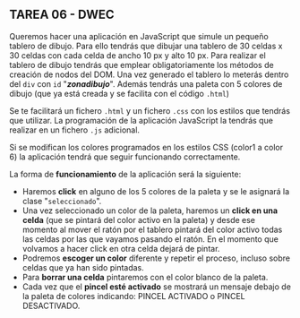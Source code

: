 ## TAREA 06 - DWEC
Queremos hacer una aplicación en JavaScript que simule un pequeño tablero de dibujo. Para ello tendrás que dibujar una tablero de 30 celdas x 30 celdas con cada celda de ancho 10 px y alto 10 px. Para realizar el tablero de dibujo tendrás que emplear obligatoriamente los métodos de creación de nodos del DOM. Una vez generado el tablero lo meterás dentro del ``div`` con ``id`` "***zonadibujo***". Además tendrás una paleta con 5 colores de dibujo (que ya está creada y se facilita con el código ``.html``)

Se te facilitará un fichero ``.html`` y un fichero ``.css`` con los estilos que tendrás que utilizar. La programación de la aplicación JavaScript la tendrás que realizar en un fichero ``.js`` adicional.

Si se modifican los colores programados en los estilos CSS (color1 a color 6) la aplicación tendrá que seguir funcionando correctamente.

La forma de **funcionamiento** de la aplicación será la siguiente:

* Haremos **click** en alguno de los 5 colores de la paleta y se le asignará la clase "``seleccionado``".
* Una vez seleccionado un color de la paleta, haremos un **click en una celda** (que se pintará del color activo en la paleta) y desde ese momento al mover el ratón por el tablero pintará del color activo todas las celdas por las que vayamos pasando el ratón. En el momento que volvamos a hacer click en otra celda dejará de pintar.
* Podremos **escoger un color** diferente y repetir el proceso, incluso sobre celdas que ya han sido pintadas.
* Para **borrar una celda** pintaremos con el color blanco de la paleta.
* Cada vez que el **pincel esté activado** se mostrará un mensaje debajo de la paleta de colores indicando: PINCEL ACTIVADO o PINCEL DESACTIVADO.